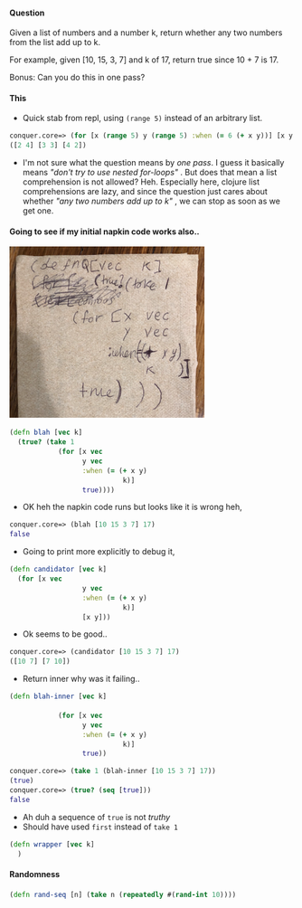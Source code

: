 #### Question
Given a list of numbers and a number k, return whether any two numbers from the list add up to k.

For example, given [10, 15, 3, 7] and k of 17, return true since 10 + 7 is 17.

Bonus: Can you do this in one pass?

#### This
* Quick stab from repl, using `(range 5)` instead of an arbitrary list.
```clojure
conquer.core=> (for [x (range 5) y (range 5) :when (= 6 (+ x y))] [x y ])
([2 4] [3 3] [4 2])
```
* I'm not sure what the question means by _one pass_. I guess it basically means _"don't try to use nested for-loops"_ . 
But does that mean a list comprehension is not allowed? Heh. Especially here, clojure list comprehensions are lazy,
and since the question just cares about whether _"any two numbers add up to k"_ , we can stop as soon as we get one.

#### Going to see if my initial napkin code works also..
<img
src='https://github.com/namoopsoo/my-code-challenges/blob/master/assets/Screen%20Shot%202019-04-13%20at%2011.18.57%20AM.png'
alt="alt text" width="345" height="303"> 

```clojure
(defn blah [vec k]
  (true? (take 1
            (for [x vec
                  y vec
                  :when (= (+ x y)
                            k)]
                  true))))
```
* OK heh the napkin code runs but looks like it is wrong heh,
```clojure
conquer.core=> (blah [10 15 3 7] 17)
false
```
* Going to print more explicitly to debug it,
```clojure
(defn candidator [vec k]
  (for [x vec
                  y vec
                  :when (= (+ x y)
                            k)]
                  [x y]))
```
* Ok seems to be good..
```clojure
conquer.core=> (candidator [10 15 3 7] 17)
([10 7] [7 10])
```
* Return inner why was it failing..
```clojure
(defn blah-inner [vec k]
  
            (for [x vec
                  y vec
                  :when (= (+ x y)
                            k)]
                  true))
```
```clojure
conquer.core=> (take 1 (blah-inner [10 15 3 7] 17))
(true)
conquer.core=> (true? (seq [true]))
false
```
* Ah duh a sequence of `true` is not _truthy_
* Should have used `first` instead of `take 1`
```clojure
(defn wrapper [vec k]
  )
```

#### Randomness
```clojure
(defn rand-seq [n] (take n (repeatedly #(rand-int 10)))) 
```


